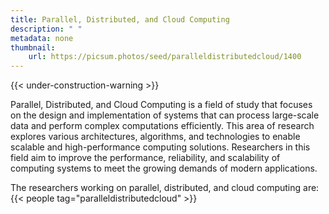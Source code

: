 ```yaml
---
title: Parallel, Distributed, and Cloud Computing
description: " "
metadata: none
thumbnail: 
    url: https://picsum.photos/seed/paralleldistributedcloud/1400
---
```


{{< under-construction-warning >}}

Parallel, Distributed, and Cloud Computing is a field of study that focuses on the design and implementation of systems that can process large-scale data and perform complex computations efficiently. This area of research explores various architectures, algorithms, and technologies to enable scalable and high-performance computing solutions. Researchers in this field aim to improve the performance, reliability, and scalability of computing systems to meet the growing demands of modern applications.

The researchers working on parallel, distributed, and cloud computing are:
{{< people tag="paralleldistributedcloud" >}}
